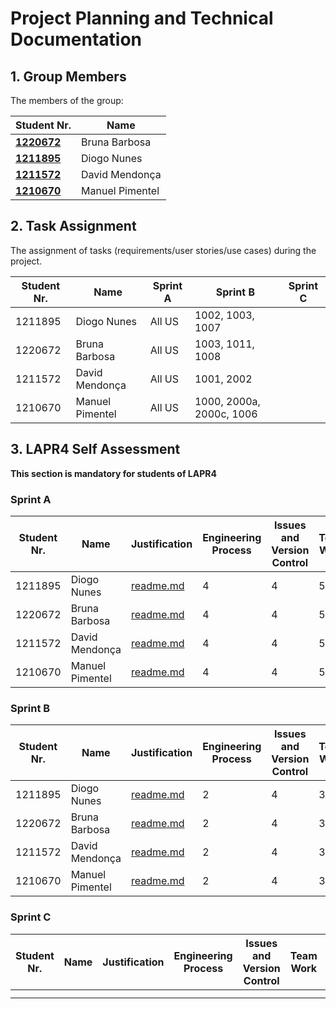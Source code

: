 # Project Planning and Technical Documentation

## 1. Group Members

The members of the group:

| Student Nr.	                      | Name			                     |
|-----------------------------------|-----------------------------|
| **[1220672](1220672/readme.md)**  | Bruna Barbosa               |
| **[1211895](1211895/readme.md)**  | Diogo Nunes          				   |
| **[1211572](1211572/readme.md)**  | David Mendonça       						 |
| **[ 1210670](1210670/readme.md)** | Manuel Pimentel             | 						                    |
                            						                      
                           						                


## 2. Task Assignment

The assignment of tasks (requirements/user stories/use cases) during the project.

| Student Nr.	 | Name            | Sprint A | Sprint B                 | Sprint C |
|--------------|-----------------|----------|--------------------------|----------|
| 1211895      | Diogo Nunes     | All US   | 1002, 1003, 1007         |          |
| 1220672      | Bruna Barbosa   | All US   | 1003, 1011, 1008         |          |
| 1211572      | David Mendonça  | All US   | 1001, 2002               |          |
| 1210670      | Manuel Pimentel | All US   | 1000, 2000a, 2000c, 1006 |          |



## 3. LAPR4 Self Assessment

**This section is mandatory for students of LAPR4**
### Sprint A

| Student Nr.	 | Name            | Justification                              | Engineering Process | Issues and Version Control | Team Work | Deployment | Integration | Req. Satisfaction | 
|--------------|-----------------|--------------------------------------------|---------------------|----------------------------|-----------|------------|-------------|-------------------|
| 1211895      | Diogo Nunes     | [readme.md](1211895%2Fsprinta%2Freadme.md) | 4                   | 4                          | 5         | 5          | 5           | 4                 |
| 1220672      | Bruna Barbosa   | [readme.md](1220672%2Fsprinta%2Freadme.md) | 4                   | 4                          | 5         | 5          | 5           | 4                 |
| 1211572      | David Mendonça  | [readme.md](1211572%2Fsprinta%2Freadme.md) | 4                   | 4                          | 5         | 5          | 5           | 4                 |
| 1210670      | Manuel Pimentel | [readme.md](1210670%2Fsprinta%2Freadme.md) | 4                   | 4                          | 5         | 5          | 5           | 4                 |


### Sprint B

| Student Nr.	 | Name            | Justification                              | Engineering Process | Issues and Version Control | Team Work | Deployment | Integration | Req. Satisfaction | 
|--------------|-----------------|--------------------------------------------|---------------------|----------------------------|-----------|------------|-------------|-------------------|
| 1211895      | Diogo Nunes     | [readme.md](1211895%2Fsprintb%2Freadme.md) | 2                   | 4                          | 3         | 4          | 3           | 2                 |
| 1220672      | Bruna Barbosa   | [readme.md](1220672%2Fsprintb%2Freadme.md) | 2                   | 4                          | 3         | 4          | 3           | 2                 |
| 1211572      | David Mendonça  | [readme.md](1211572%2Fsprintb%2Freadme.md) | 2                   | 4                          | 3         | 4          | 3           | 2                 |
| 1210670      | Manuel Pimentel | [readme.md](1210670%2Fsprintb%2Freadme.md) | 2                   | 4                          | 3         | 4          | 3           | 2                 |

### Sprint C

| Student Nr.	 | Name | Justification | Engineering Process | Issues and Version Control | Team Work | Deployment | Integration | Req. Satisfaction | 
|--------------|------|---------------|---------------------|----------------------------|-----------|------------|-------------|-------------------|
|              |      |               |                     |                            |           |            |             |                   |
| 	            |      |               |                     |                            |           |            |             |